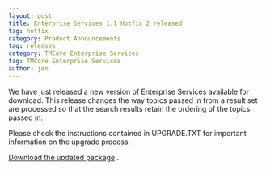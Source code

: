 ```yaml
---
layout: post
title: Enterprise Services 1.1 Hotfix 2 released
tag: hotfix
category: Product Announcements
tag: releases
category: TMCore Enterprise Services
tag: TMCore Enterprise Services
author: jen
---
```

We have just released a new version of Enterprise Services available for download. This release changes the way topics passed in from a result set are processed so that the search results retain the ordering of the topics passed in.

Please check the instructions contained in UPGRADE.TXT for important information on the upgrade process.<a title="NetworkedPlanet Enterprise Services 1.1 Hotfix 2" href="http://www.networkedplanet.com/download/ES/NetworkedPlanet.EnterpriseServices.1.1.2.0.zip">

Download the updated package</a> .
